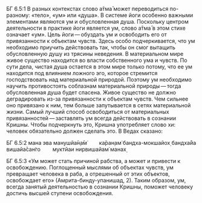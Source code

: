 БГ 6.5:1	В разных контекстах слово а̄тма̄ может переводиться по-разному: «тело», «ум» или «душа». В системе йоги особенно важными элементами являются ум и обусловленная душа. Поскольку центром деятельности в практике йоги является ум, слово а̄тма̄ в этом стихе означает «ум». Цель йоги — обуздать ум и освободить его от привязанности к объектам чувств. Здесь особо подчеркивается, что ум необходимо приучить действовать так, чтобы он смог вытащить обусловленную душу из трясины неведения. В материальном мире живое существо находится во власти собственного ума и чувств. По сути дела, чистая душа остается в этом мире только потому, что ее ум находится под влиянием ложного эго, которое стремится господствовать над материальной природой. Поэтому ум необходимо научить противостоять соблазнам материальной природы — тогда обусловленная душа будет спасена. Живое существо не должно деградировать из-за привязанности к объектам чувств. Чем сильнее оно привязано к ним, тем больше запутывается в сетях материальной жизни. Самый лучший способ освободиться от материальных привязанностей — заставлять ум всегда действовать в сознании Кришны. Чтобы подчеркнуть это, Кришна употребляет слово хи: человек обязательно должен сделать это. В Ведах сказано:

БГ 6.5:2	мана эва манушйа̄н̣а̄м̇   ка̄ран̣ам̇ бандха-мокшайох̣ бандха̄йа вишайа̄сан̇го   муктйаи нирвишайам̇ манах̣

БГ 6.5:3	«Ум может стать причиной рабства, а может и привести к освобождению. Поглощенный мыслями об объектах чувств, ум превращает человека в раба, а отрешенный от этих объектов, освобождает его» (Амрита-бинду-упанишад, 2). Таким образом, ум, всегда занятый деятельностью в сознании Кришны, поможет человеку достичь высшей ступени освобождения.
